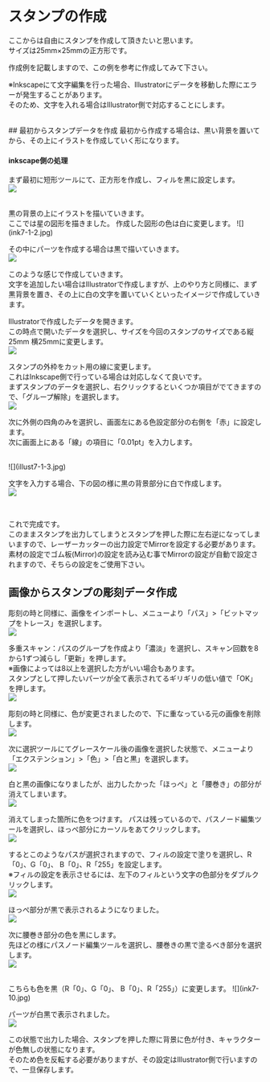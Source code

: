 # スタンプの作成

ここからは自由にスタンプを作成して頂きたいと思います。
<br>
サイズは25mm×25mmの正方形です。

作成例を記載しますので、この例を参考に作成してみて下さい。
<br>

※Inkscapeにて文字編集を行った場合、Illustratorにデータを移動した際にエラーが発生することがあります。
<br>
そのため、文字を入れる場合はIllustrator側で対応することにします。
<br>


<br>
## 最初からスタンプデータを作成
最初から作成する場合は、黒い背景を置いてから、その上にイラストを作成していく形になります。

#### inkscape側の処理
まず最初に短形ツールにて、正方形を作成し、フィルを黒に設定します。
<br>
![](ink7-1-1.jpg)

<br>
黒の背景の上にイラストを描いていきます。
<br>
ここでは星の図形を描きました。
作成した図形の色は白に変更します。
![](ink7-1-2.jpg)

その中にパーツを作成する場合は黒で描いていきます。
<br>
![](ink7-1-3.jpg)
<br>

このような感じで作成していきます。
<br>
文字を追加したい場合はIllustratorで作成しますが、上のやり方と同様に、まず黒背景を置き、その上に白の文字を置いていくといったイメージで作成していきます。


Illustratorで作成したデータを開きます。
<br>
この時点で開いたデータを選択し、サイズを今回のスタンプのサイズである縦25mm 横25mmに変更します。
<br>
![](illust7-1-1.jpg)

スタンプの外枠をカット用の線に変更します。
<br>
これはInkscape側で行っている場合は対応しなくて良いです。
<br>
まずスタンプのデータを選択し、右クリックするといくつか項目がでてきますので、「グループ解除」を選択します。
<br>
![](illust7-1-2.jpg)

次に外側の四角のみを選択し、画面左にある色設定部分の右側を「赤」に設定します。
<br>
次に画面上にある「線」の項目に「0.01pt」を入力します。
<br>

<br>
![](illust7-1-3.jpg)

文字を入力する場合、下の図の様に黒の背景部分に白で作成します。
<br>
![](illust7-1-4.jpg)

<br>

これで完成です。
<br>
このままスタンプを出力してしまうとスタンプを押した際に左右逆になってしまいますので、レーザーカッターの出力設定でMirrorを設定する必要があります。
<br>
素材の設定でゴム板(Mirror)の設定を読み込む事でMirrorの設定が自動で設定されますので、そちらの設定をご使用下さい。
<br>

## 画像からスタンプの彫刻データ作成

彫刻の時と同様に、画像をインポートし、メニューより「パス」>「ビットマップをトレース」を選択します。
<br>
![](ink7-01.jpg)

多重スキャン：パスのグループを作成より「濃淡」を選択し、スキャン回数を8から1ずつ減らし「更新」を押します。
<br>
※画像によっては8以上を選択した方がいい場合もあります。
<br>
スタンプとして押したいパーツが全て表示されてるギリギリの低い値で「OK」を押します。
<br>
![](ink7-02.jpg)

彫刻の時と同様に、色が変更されましたので、下に重なっている元の画像を削除します。
<br>
![](ink7-03.jpg)

次に選択ツールにてグレースケール後の画像を選択した状態で、メニューより「エクステンション」>「色」>「白と黒」を選択します。
<br>
![](ink7-04.jpg)

白と黒の画像になりましたが、出力したかった「ほっぺ」と「腰巻き」の部分が消えてしまいます。
<br>
![](ink7-05.jpg)

消えてしまった箇所に色をつけます。
パスは残っているので、パスノード編集ツールを選択し、ほっぺ部分にカーソルをあてクリックします。
<br>
![](ink7-06.jpg)

するとこのようなパスが選択されますので、フィルの設定で塗りを選択し、R「0」、G「0」、
B「0」、R「255」を設定します。
<br>
※フィルの設定を表示させるには、左下のフィルという文字の色部分をダブルクリックします。
<br>
![](ink7-07.jpg)

ほっぺ部分が黒で表示されるようになりました。
<br>
![](ink7-08.jpg)

次に腰巻き部分の色を黒にします。
<br>
先ほどの様にパスノード編集ツールを選択し、腰巻きの黒で塗るべき部分を選択します。
<br>
![](ink7-09.jpg)

<br>
こちらも色を黒（R「0」、G「0」、
B「0」、R「255」）に変更します。
![](ink7-10.jpg)

パーツが白黒で表示されました。
<br>
![](ink7-11.jpg)

この状態で出力した場合、スタンプを押した際に背景に色が付き、キャラクターが色無しの状態になります。
<br>
そのため色を反転する必要がありますが、その設定はIllustrator側で行いますので、一旦保存します。